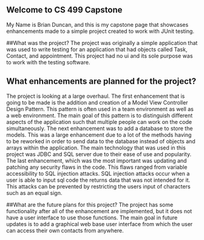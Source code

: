 ## Welcome to CS 499 Capstone

My Name is Brian Duncan, and this is my capstone page that showcases enhancements made to a simple project created to work with JUnit testing.


##What was the project?
The project was originally a simple application that was used to write testing for an application that had objects called Task, Contact, and appointment.
This project had no ui and its sole purpose was to work with the testing software.

## What enhancements are planned for the project?
The project is looking at a large overhaul. The first enhancement that is going to be made is the addition and creation of a Model View Controller Design Pattern.
This pattern is often used in a team environment as well as a web environment. The main goal of this pattern is to distinguish different aspects of the application such that multiple people can work on the code simultaneously.
The next enhancement was to add a database to store the models. This was a large enhancement due to a lot of the methods having to be reworked in order to send data to the database instead of objects and arrays within the application.  The main technology that was used in this project was JDBC and SQL server due to their ease of use and popularity. 
The last enhancement, which was the most important was updating and patching any security flaws in the code. This flaws ranged from variable accessibility to SQL injection attacks. SQL injection attacks occur when a user is able to input sql code the returns data that was not intended for it. This attacks can be prevented by restricting the users input of characters such as an equal sign. 

##What are the future plans for this project?
The project has some functionality after all of the enhancement are implemented, but it does not have a user interface to use those functions. The main goal in future updates is to add a graphical web base user interface from which the user can access their own contacts from anywhere.
  

